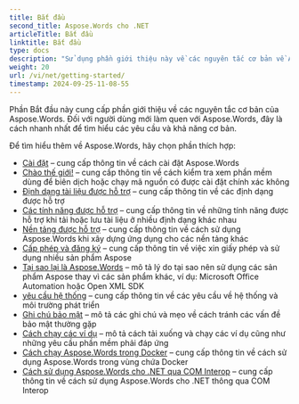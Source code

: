 ```yaml
---
title: Bắt đầu
second_title: Aspose.Words cho .NET
articleTitle: Bắt đầu
linktitle: Bắt đầu
type: docs
description: "Sử dụng phần giới thiệu này về các nguyên tắc cơ bản về Aspose.Words cho .NET để bắt đầu nhận ra giá trị của Aspose.Words đối với doanh nghiệp của bạn."
weight: 20
url: /vi/net/getting-started/
timestamp: 2024-09-25-11-08-55
---
```


Phần Bắt đầu này cung cấp phần giới thiệu về các nguyên tắc cơ bản của Aspose.Words. Đối với người dùng mới làm quen với Aspose.Words, đây là cách nhanh nhất để tìm hiểu các yêu cầu và khả năng cơ bản.

Để tìm hiểu thêm về Aspose.Words, hãy chọn phần thích hợp:

- [Cài đặt](/words/vi/net/installation/) – cung cấp thông tin về cách cài đặt Aspose.Words
- [Chào thế giới!](/words/vi/net/hello-world/) – cung cấp thông tin về cách kiểm tra xem phần mềm dùng để biên dịch hoặc chạy mã nguồn có được cài đặt chính xác không
- [Định dạng tài liệu được hỗ trợ](/words/vi/net/supported-document-formats/) – cung cấp thông tin về các định dạng được hỗ trợ
- [Các tính năng được hỗ trợ](/words/vi/net/features/) – cung cấp thông tin về những tính năng được hỗ trợ khi tải hoặc lưu tài liệu ở nhiều định dạng khác nhau
- [Nền tảng được hỗ trợ](/words/net/platforms-and-interoperability/) – cung cấp thông tin về cách sử dụng Aspose.Words khi xây dựng ứng dụng cho các nền tảng khác
- [Cấp phép và đăng ký](/words/vi/net/licensing/) – cung cấp thông tin về việc xin giấy phép và sử dụng nhiều sản phẩm Aspose
- [Tại sao lại là Aspose.Words](/words/net/aspose-words-or-other-solutions/) – mô tả lý do tại sao nên sử dụng các sản phẩm Aspose thay vì các sản phẩm khác, ví dụ: Microsoft Office Automation hoặc Open XML SDK
- [yêu cầu hệ thống](/words/vi/net/system-requirements/) – cung cấp thông tin về các yêu cầu về hệ thống và môi trường phát triển
- [Ghi chú bảo mật](/words/vi/net/security/) – mô tả các ghi chú và mẹo về cách tránh các vấn đề bảo mật thường gặp
- [Cách chạy các ví dụ](/words/vi/net/how-to-run-the-examples/) – mô tả cách tải xuống và chạy các ví dụ cũng như những yêu cầu phần mềm phải đáp ứng
- [Cách chạy Aspose.Words trong Docker](/words/vi/net/how-to-run-aspose-words-in-docker/) – cung cấp thông tin về cách sử dụng Aspose.Words trong vùng chứa Docker
- [Cách sử dụng Aspose.Words cho .NET qua COM Interop](/words/vi/net/how-to-use-aspose-words-via-com-interop/) – cung cấp thông tin về cách sử dụng Aspose.Words cho .NET thông qua COM Interop

